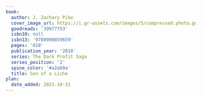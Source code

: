 ```yaml
---
book:
  author: J. Zachary Pike
  cover_image_url: https://i.gr-assets.com/images/S/compressed.photo.goodreads.com/books/1526778117l/39977753._SY475_.jpg
  goodreads: '39977753'
  isbn10: null
  isbn13: '9780990859659'
  pages: '618'
  publication_year: '2018'
  series: The Dark Profit Saga
  series_position: '2'
  spine_color: '#a2ab9a'
  title: Son of a Liche
plan:
  date_added: 2021-10-31
---
```

